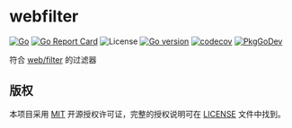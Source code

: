# webfilter

[![Go](https://github.com/issue9/webfilter/workflows/Test/badge.svg)](https://github.com/issue9/webfilter/actions?query=workflow%3ATest)
[![Go Report Card](https://goreportcard.com/badge/github.com/issue9/webfilter)](https://goreportcard.com/report/github.com/issue9/webfilter)
![License](https://img.shields.io/github/license/issue9/webfilter)
[![Go version](https://img.shields.io/github/go-mod/go-version/issue9/webfilter)](https://golang.org)
[![codecov](https://codecov.io/gh/issue9/webfilter/branch/master/graph/badge.svg)](https://codecov.io/gh/issue9/webfilter)
[![PkgGoDev](https://pkg.go.dev/badge/github.com/issue9/webfilter)](https://pkg.go.dev/github.com/issue9/webfilter)

符合 [web/filter](https://github.com/issue9/web) 的过滤器

## 版权

本项目采用 [MIT](https://opensource.org/licenses/MIT) 开源授权许可证，完整的授权说明可在 [LICENSE](LICENSE) 文件中找到。
